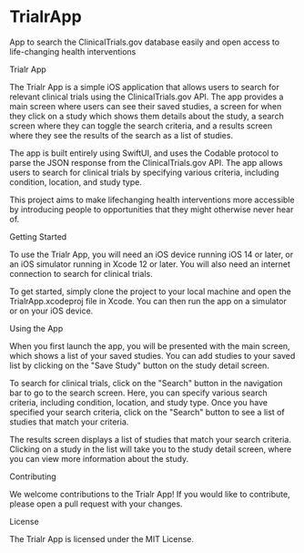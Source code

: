 # TrialrApp
 App to search the ClinicalTrials.gov database easily and open access to life-changing health interventions

Trialr App

The Trialr App is a simple iOS application that allows users to search for relevant clinical trials using the ClinicalTrials.gov API. The app provides a main screen where users can see their saved studies, a screen for when they click on a study which shows them details about the study, a search screen where they can toggle the search criteria, and a results screen where they see the results of the search as a list of studies.

The app is built entirely using SwiftUI, and uses the Codable protocol to parse the JSON response from the ClinicalTrials.gov API. The app allows users to search for clinical trials by specifying various criteria, including condition, location, and study type.

This project aims to make lifechanging health interventions more accessible by introducing people to opportunities that they might otherwise never hear of.

Getting Started

To use the Trialr App, you will need an iOS device running iOS 14 or later, or an iOS simulator running in Xcode 12 or later. You will also need an internet connection to search for clinical trials.

To get started, simply clone the project to your local machine and open the TrialrApp.xcodeproj file in Xcode. You can then run the app on a simulator or on your iOS device.

Using the App

When you first launch the app, you will be presented with the main screen, which shows a list of your saved studies. You can add studies to your saved list by clicking on the "Save Study" button on the study detail screen.

To search for clinical trials, click on the "Search" button in the navigation bar to go to the search screen. Here, you can specify various search criteria, including condition, location, and study type. Once you have specified your search criteria, click on the "Search" button to see a list of studies that match your criteria.


The results screen displays a list of studies that match your search criteria. Clicking on a study in the list will take you to the study detail screen, where you can view more information about the study.

Contributing

We welcome contributions to the Trialr App! If you would like to contribute, please open a pull request with your changes.

License

The Trialr App is licensed under the MIT License.
